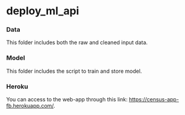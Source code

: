 # deploy_ml_api

### Data
This folder includes both the raw and cleaned input data.

### Model
This folder includes the script to train and store model.

### Heroku
You can access to the web-app through this link: https://census-app-fb.herokuapp.com/.

